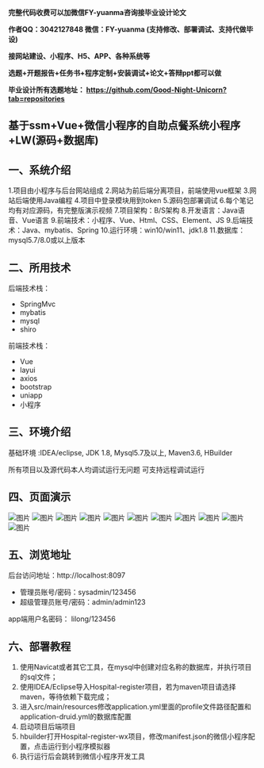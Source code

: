 
**完整代码收费可以加微信FY-yuanma咨询接毕业设计论文**

**作者QQ：3042127848 微信：FY-yuanma (支持修改、部署调试、支持代做毕设)**

**接网站建设、小程序、H5、APP、各种系统等**

**选题+开题报告+任务书+程序定制+安装调试+论文+答辩ppt都可以做**

**毕业设计所有选题地址： https://github.com/Good-Night-Unicorn?tab=repositories**

## 基于ssm+Vue+微信小程序的自助点餐系统小程序+LW(源码+数据库)

## 一、系统介绍
1.项目由小程序与后台网站组成
2.网站为前后端分离项目，前端使用vue框架
3.网站后端使用Java编程
4.项目中登录模块用到token
5.源码包部署调试
6.每个笔记均有对应源码，有完整版演示视频
7.项目架构：B/S架构
8.开发语言：Java语音、Vue语言
9.前端技术：小程序、Vue、Html、CSS、Element、JS
9.后端技术：Java、mybatis、Spring
10.运行环境：win10/win11、jdk1.8
11.数据库：mysql5.7/8.0或以上版本
## 二、所用技术

后端技术栈：

- SpringMvc
- mybatis
- mysql
- shiro


前端技术栈：
- Vue
- layui
- axios
- bootstrap
- uniapp
- 小程序

## 三、环境介绍

基础环境 :IDEA/eclipse, JDK 1.8, Mysql5.7及以上, Maven3.6, HBuilder

所有项目以及源代码本人均调试运行无问题 可支持远程调试运行

## 四、页面演示
![图片](https://github.com/user-attachments/assets/264cccb5-5af5-4693-8d7b-fab9492221db)
![图片](https://github.com/user-attachments/assets/f64c4fa0-fc3f-4f4e-8569-e9862202931e)
![图片](https://github.com/user-attachments/assets/577ca000-3458-4d7d-91d8-8df37ec06f5e)
![图片](https://github.com/user-attachments/assets/e839c0a8-9d71-4119-8739-63af0b1358b5)
![图片](https://github.com/user-attachments/assets/e3b4c9b4-0da8-40f6-ac83-164c504d4aa4)
![图片](https://github.com/user-attachments/assets/8f14ddd1-83f8-4788-aa84-0ba2dabdcf4c)
![图片](https://github.com/user-attachments/assets/975db6f3-b267-4d09-8055-4a83fa8cada4)
![图片](https://github.com/user-attachments/assets/2c9e8b79-04ae-4288-8d81-11070c0519d1)
![图片](https://github.com/user-attachments/assets/ca88f42e-b89a-4818-b7f0-0854ac67765b)
![图片](https://github.com/user-attachments/assets/ce165ee7-2e49-4b6a-8864-e01dcad8dd13)
![图片](https://github.com/user-attachments/assets/651ac1cc-bd0b-4a60-bcf6-82fb87fd3536)

## 五、浏览地址

后台访问地址：http://localhost:8097
- 管理员账号/密码：sysadmin/123456
- 超级管理员账号/密码：admin/admin123

app端用户名密码：
lilong/123456

## 六、部署教程

1. 使用Navicat或者其它工具，在mysql中创建对应名称的数据库，并执行项目的sql文件；
2. 使用IDEA/Eclipse导入Hospital-register项目，若为maven项目请选择maven，等待依赖下载完成；
3. 进入src/main/resources修改application.yml里面的profile文件路径配置和application-druid.yml的数据库配置
4. 启动项目后端项目
5. hbuilder打开Hospital-register-wx项目，修改manifest.json的微信小程序配置，点击运行到小程序模拟器
6. 执行运行后会跳转到微信小程序开发工具

